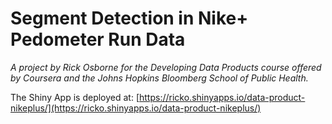 # Segment Detection in Nike+ Pedometer Run Data

_A project by Rick Osborne for the Developing Data Products course offered by Coursera and the Johns Hopkins Bloomberg School of Public Health._

The Shiny App is deployed at: [https://ricko.shinyapps.io/data-product-nikeplus/](https://ricko.shinyapps.io/data-product-nikeplus/)
